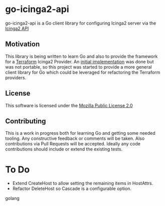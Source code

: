 # go-icinga2-api

go-icinga2-api is a Go client library for configuring Icinga2 server via the [Icinga2 API](http://docs.icinga.org/icinga2/latest/doc/module/icinga2/chapter/icinga2-api)

## Motivation

This library is being written to learn Go and also to provide the framework for a [Terraform](https://www.terraform.io/) Icinga2 Provider. An [initial implementation](https://github.com/lrsmith/terraform-provider-icinga2) was done but was not portable, so this project was started to provide a more general client library for Go which could be leveraged for refactoring the Terraform
providers.

## License

This software is licensed under the [Mozilla Public License 2.0](https://www.mozilla.org/en-US/MPL/2.0/)

## Contributing

This is a work in progress both for learning Go and getting some needed tooling. Any constructive feedback
or comments will be taken. Also contributions via Pull Requests will be accepted. Ideally any code contributions
should include or extend the existing tests.

# To Do
* Extend CreateHost to allow setting the remaining items in HostAttrs.
* Refactor DeleteHost so Cascade is a configurable option.

golang
